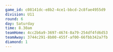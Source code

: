 ```yaml
---
game_id: c08141dc-e8b2-4ce1-bbcd-2c8fae4955d9
division: U11
round: 6
day: Saturday
time: 8.30am
teamHome: 4cc2b6a9-3697-4674-8a79-254df4fd6d53
teamAway: 3744c291-8b00-455f-af00-66fbb342a7fb
diamond: 1
---
```

